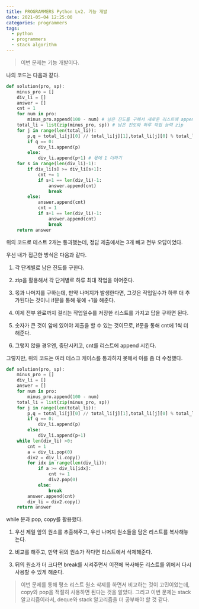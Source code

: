```yaml
---
title: PROGRAMMERS Python Lv2. 기능 개발
date: 2021-05-04 12:25:00
categories: programmers
tags:
  - python
  - programmers
  - stack algorithm
---
```

>이번 문제는 기능 개발이다.

나의 코드는 다음과 같다.

~~~python
def solution(pro, sp):
    minus_pro = []
    div_li = []
    answer = []
    cnt = 1
    for num in pro:
        minus_pro.append(100 - num) # 남은 진도를 구해서 새로운 리스트에 append
    total_li = list(zip(minus_pro, sp)) # 남은 진도와 하루 작업 능력 zip
    for j in range(len(total_li)):
        p,q = total_li[j][0] // total_li[j][1],total_li[j][0] % total_li[j][1]
        if q == 0:
            div_li.append(p)
        else:
            div_li.append(p+1) # 몫에 1 더하기
    for s in range(len(div_li)-1):
        if div_li[s] >= div_li[s+1]:
            cnt += 1
            if s+1 == len(div_li)-1:
                answer.append(cnt)
                break
        else:
            answer.append(cnt)
            cnt = 1
            if s+1 == len(div_li)-1:
                answer.append(cnt)
                break
    return answer
~~~
위의 코드로 테스트 2개는 통과했는데, 정답 제출에서는 3개 빼고 전부 오답이었다.  

우선 내가 접근한 방식은 다음과 같다.  

1. 각 단계별로 남은 진도를 구한다.  

2. zip을 활용해서 각 단계별로 하루 최대 작업을 이어준다.  

3. 몫과 나머지를 구하는데, 만약 나머지가 발생한다면, 그것은 작업일수가 하루 더 추가된다는 것이니 if문을 통해 몫에 +1을 해준다.  

4. 이제 전부 완료까지 걸리는 작업일수를 저장한 리스트를 가지고 답을 구하면 된다.  

5. 숫자가 큰 것이 앞에 있어야 제출을 할 수 있는 것이므로, if문을 통해 cnt에 1씩 더해준다.  

6. 그렇지 않을 경우엔, 중단시키고, cnt를 리스트에 append 시킨다.  

그렇지만, 위의 코드는 여러 테스크 케이스를 통과하지 못해서 이를 좀 더 수정했다.  
~~~python
def solution(pro, sp):
    minus_pro = []
    div_li = []
    answer = []
    for num in pro:
        minus_pro.append(100 - num)
    total_li = list(zip(minus_pro, sp))
    for j in range(len(total_li)):
        p,q = total_li[j][0] // total_li[j][1],total_li[j][0] % total_li[j][1]
        if q == 0:
            div_li.append(p)
        else:
            div_li.append(p+1)
    while len(div_li) >0:
        cnt = 1
        a = div_li.pop(0)
        div2 = div_li.copy()
        for idx in range(len(div_li)):
            if a >= div_li[idx]:
                cnt += 1
                div2.pop(0)
            else:
                break
        answer.append(cnt)
        div_li = div2.copy()
    return answer
~~~

while 문과 pop, copy를 활용했다.  

1. 우선 제일 앞의 원소를 추출해주고, 우선 나머지 원소들을 담은 리스트를 복사해놓는다.  

2. 비교를 해주고, 만약 뒤의 원소가 작다면 리스트에서 삭제해준다.  

3. 뒤의 원소가 더 크다면 break를 시켜주면서 이전에 복사해둔 리스트를 위에서 다시 사용할 수 있게 해준다.  

> 이번 문제를 통해 평소 리스트 원소 삭제를 하면서 비교하는 것이 고민이었는데, copy와 pop을 적절히 사용하면 된다는 것을 알았다. 그리고 이번 문제는 stack 알고리즘이라서, deque와 stack 알고리즘을 더 공부해야 할 것 같다.  
